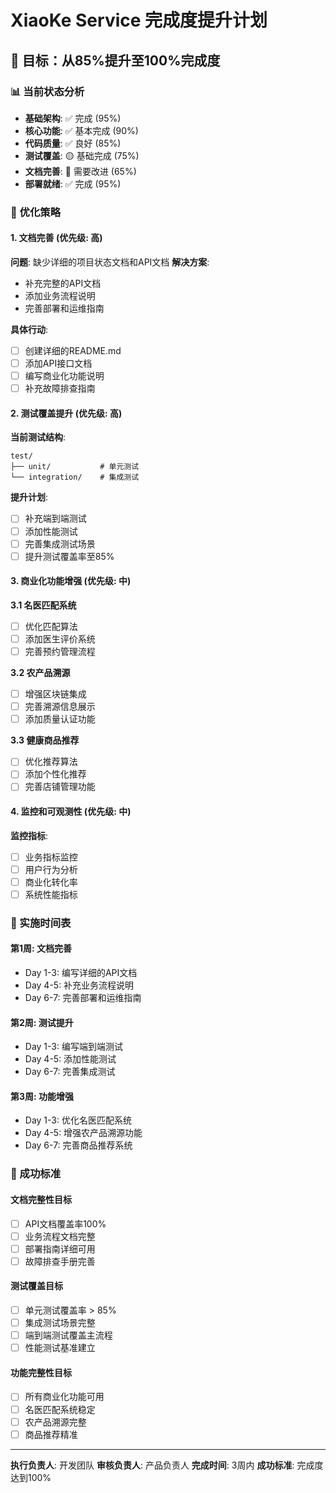 # XiaoKe Service 完成度提升计划

## 🎯 目标：从85%提升至100%完成度

### 📊 当前状态分析
- **基础架构**: ✅ 完成 (95%)
- **核心功能**: ✅ 基本完成 (90%)
- **代码质量**: ✅ 良好 (85%)
- **测试覆盖**: 🟡 基础完成 (75%)
- **文档完善**: 🔴 需要改进 (65%)
- **部署就绪**: ✅ 完成 (95%)

### 🚀 优化策略

#### 1. 文档完善 (优先级: 高)
**问题**: 缺少详细的项目状态文档和API文档
**解决方案**: 
- 补充完整的API文档
- 添加业务流程说明
- 完善部署和运维指南

**具体行动**:
- [ ] 创建详细的README.md
- [ ] 添加API接口文档
- [ ] 编写商业化功能说明
- [ ] 补充故障排查指南

#### 2. 测试覆盖提升 (优先级: 高)

**当前测试结构**:
```
test/
├── unit/           # 单元测试
└── integration/    # 集成测试
```

**提升计划**:
- [ ] 补充端到端测试
- [ ] 添加性能测试
- [ ] 完善集成测试场景
- [ ] 提升测试覆盖率至85%

#### 3. 商业化功能增强 (优先级: 中)

**3.1 名医匹配系统**
- [ ] 优化匹配算法
- [ ] 添加医生评价系统
- [ ] 完善预约管理流程

**3.2 农产品溯源**
- [ ] 增强区块链集成
- [ ] 完善溯源信息展示
- [ ] 添加质量认证功能

**3.3 健康商品推荐**
- [ ] 优化推荐算法
- [ ] 添加个性化推荐
- [ ] 完善店铺管理功能

#### 4. 监控和可观测性 (优先级: 中)

**监控指标**:
- [ ] 业务指标监控
- [ ] 用户行为分析
- [ ] 商业化转化率
- [ ] 系统性能指标

### 📅 实施时间表

#### 第1周: 文档完善
- Day 1-3: 编写详细的API文档
- Day 4-5: 补充业务流程说明
- Day 6-7: 完善部署和运维指南

#### 第2周: 测试提升
- Day 1-3: 编写端到端测试
- Day 4-5: 添加性能测试
- Day 6-7: 完善集成测试

#### 第3周: 功能增强
- Day 1-3: 优化名医匹配系统
- Day 4-5: 增强农产品溯源功能
- Day 6-7: 完善商品推荐系统

### 🎯 成功标准

#### 文档完整性目标
- [ ] API文档覆盖率100%
- [ ] 业务流程文档完整
- [ ] 部署指南详细可用
- [ ] 故障排查手册完善

#### 测试覆盖目标
- [ ] 单元测试覆盖率 > 85%
- [ ] 集成测试场景完整
- [ ] 端到端测试覆盖主流程
- [ ] 性能测试基准建立

#### 功能完整性目标
- [ ] 所有商业化功能可用
- [ ] 名医匹配系统稳定
- [ ] 农产品溯源完整
- [ ] 商品推荐精准

---

**执行负责人**: 开发团队
**审核负责人**: 产品负责人
**完成时间**: 3周内
**成功标准**: 完成度达到100% 